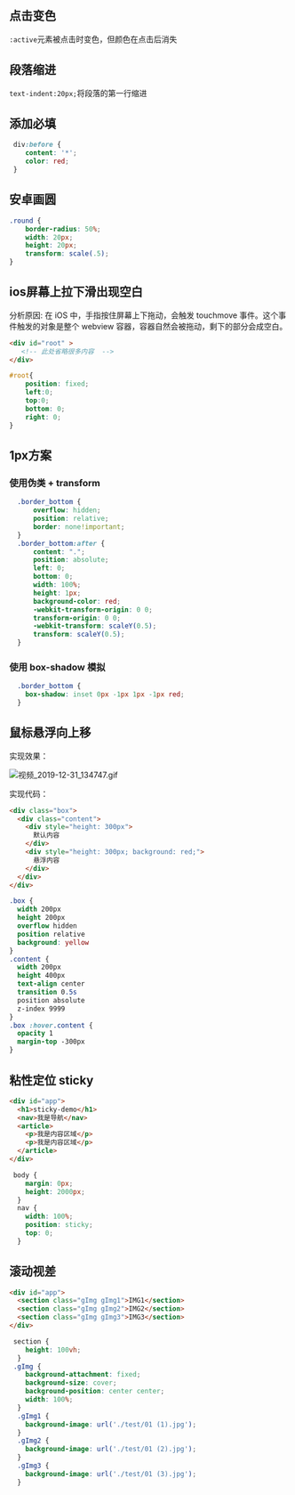 ## 点击变色
`:active`元素被点击时变色，但颜色在点击后消失

## 段落缩进
`text-indent:20px;`将段落的第一行缩进

## 添加必填
```css
 div:before {
    content: '*';
    color: red;
 }
```
## 安卓画圆
```css
.round {
    border-radius: 50%;
    width: 20px;
    height: 20px;
    transform: scale(.5);
}
```

##  ios屏幕上拉下滑出现空白
分析原因: 在 iOS 中，手指按住屏幕上下拖动，会触发 touchmove 事件。这个事件触发的对象是整个 webview 容器，容器自然会被拖动，剩下的部分会成空白。

```html
<div id="root" >
   <!-- 此处省略很多内容  -->
</div>
```
```css
#root{
    position: fixed;
    left:0;
    top:0;
    bottom: 0;
    right: 0;
}
```

## 1px方案
### 使用伪类 + transform
```css
  .border_bottom { 
      overflow: hidden; 
      position: relative; 
      border: none!important; 
  }
  .border_bottom:after { 
      content: ".";
      position: absolute; 
      left: 0; 
      bottom: 0; 
      width: 100%; 
      height: 1px; 
      background-color: red; 
      -webkit-transform-origin: 0 0;  
      transform-origin: 0 0; 
      -webkit-transform: scaleY(0.5);
      transform: scaleY(0.5);
  }
```

### 使用 box-shadow 模拟
```css
  .border_bottom {
    box-shadow: inset 0px -1px 1px -1px red;
  }
```

## 鼠标悬浮向上移
实现效果：

![视频_2019-12-31_134747.gif](https://i.loli.net/2019/12/31/wDxcXzIVaZKABMJ.gif)

实现代码：
```html
<div class="box">
  <div class="content">
    <div style="height: 300px">
      默认内容
    </div>
    <div style="height: 300px; background: red;">
      悬浮内容
    </div>
  </div>
</div>
```
```css
.box {
  width 200px
  height 200px
  overflow hidden
  position relative
  background: yellow
}
.content {
  width 200px
  height 400px
  text-align center
  transition 0.5s
  position absolute
  z-index 9999
}
.box :hover.content {
  opacity 1
  margin-top -300px
}
```

## 粘性定位 sticky
```html
<div id="app">
  <h1>sticky-demo</h1>
  <nav>我是导航</nav>
  <article>
    <p>我是内容区域</p>
    <p>我是内容区域</p>
  </article>
</div>
```
```css
 body {
    margin: 0px;
    height: 2000px;
  }
  nav {
    width: 100%;
    position: sticky;
    top: 0;
  }
```

## 滚动视差
```html
<div id="app">
  <section class="gImg gImg1">IMG1</section>
  <section class="gImg gImg2">IMG2</section>
  <section class="gImg gImg3">IMG3</section>
</div>
```
```css
 section {
    height: 100vh;
  }
 .gImg {
    background-attachment: fixed;
    background-size: cover;
    background-position: center center;
    width: 100%;
  }
  .gImg1 {
    background-image: url('./test/01 (1).jpg');
  }
  .gImg2 {
    background-image: url('./test/01 (2).jpg');
  }
  .gImg3 {
    background-image: url('./test/01 (3).jpg');
  }
```
 

